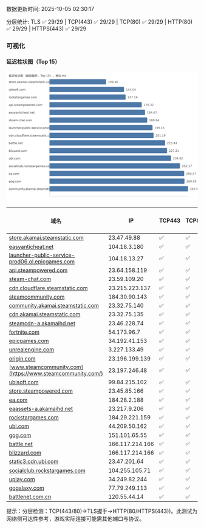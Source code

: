 数据更新时间: 2025-10-05 02:30:17

分层统计: TLS ✅ 29/29 | TCP(443) ✅ 29/29 | TCP(80) ✅ 29/29 | HTTP(80) ✅ 29/29 | HTTPS(443) ✅ 29/29

### 可视化

#### 延迟柱状图（Top 15）

![Latency Chart](latency_chart.svg)

| 域名 | IP | TCP443 | TCP80 | TLS 握手 | HTTP(80) | 状态码 | HTTPS(443) | 状态码(HTTPS) | 延迟(ms) |
|---|---|---|---|---|---|---|---|---|---|
| [store.akamai.steamstatic.com](https://store.akamai.steamstatic.com/) | 23.47.49.88 | ✅ | ✅ | ✅ | ✅ | 403 | ✅ | 403 | 109.46 |
| [easyanticheat.net](https://easyanticheat.net/) | 104.18.3.180 | ✅ | ✅ | ✅ | ✅ | 301 | ✅ | 301 | 184.67 |
| [launcher-public-service-prod06.ol.epicgames.com](https://launcher-public-service-prod06.ol.epicgames.com/) | 104.18.13.27 | ✅ | ✅ | ✅ | ✅ | 404 | ✅ | 404 | 199.15 |
| [api.steampowered.com](https://api.steampowered.com/) | 23.64.158.119 | ✅ | ✅ | ✅ | ✅ | 404 | ✅ | 404 | 178.32 |
| [steam-chat.com](https://steam-chat.com/) | 23.59.109.20 | ✅ | ✅ | ✅ | ✅ | 302 | ✅ | 404 | 188.84 |
| [cdn.cloudflare.steamstatic.com](https://cdn.cloudflare.steamstatic.com/) | 23.215.223.137 | ✅ | ✅ | ✅ | ✅ | 200 | ✅ | 301 | 201.19 |
| [steamcommunity.com](https://steamcommunity.com/) | 184.30.90.143 | ✅ | ✅ | ✅ | ✅ | 302 | ✅ | 200 | 315.68 |
| [community.akamai.steamstatic.com](https://community.akamai.steamstatic.com/) | 23.32.75.140 | ✅ | ✅ | ✅ | ✅ | 403 | ✅ | 403 | 267.81 |
| [cdn.akamai.steamstatic.com](https://cdn.akamai.steamstatic.com/) | 23.32.75.135 | ✅ | ✅ | ✅ | ✅ | 200 | ✅ | 200 | 287.76 |
| [steamcdn-a.akamaihd.net](https://steamcdn-a.akamaihd.net/) | 23.46.228.74 | ✅ | ✅ | ✅ | ✅ | 200 | ✅ | 200 | 269.02 |
| [fortnite.com](https://fortnite.com/) | 54.173.96.7 | ✅ | ✅ | ✅ | ✅ | 301 | ✅ | 301 | 283.98 |
| [epicgames.com](https://epicgames.com/) | 34.192.41.153 | ✅ | ✅ | ✅ | ✅ | 301 | ✅ | 302 | 295.06 |
| [unrealengine.com](https://unrealengine.com/) | 3.227.133.49 | ✅ | ✅ | ✅ | ✅ | 301 | ✅ | 301 | 319.95 |
| [origin.com](https://origin.com/) | 23.196.199.139 | ✅ | ✅ | ✅ | ✅ | 301 | ✅ | 301 | 334.71 |
| [www.steamcommunity.com](https://www.steamcommunity.com/) | 23.197.246.48 | ✅ | ✅ | ✅ | ✅ | 302 | ✅ | 302 | 336.89 |
| [ubisoft.com](https://ubisoft.com/) | 99.84.215.102 | ✅ | ✅ | ✅ | ✅ | 301 | ✅ | 301 | 144.04 |
| [store.steampowered.com](https://store.steampowered.com/) | 23.45.85.166 | ✅ | ✅ | ✅ | ✅ | 302 | ✅ | 200 | 526.95 |
| [ea.com](https://ea.com/) | 184.28.2.188 | ✅ | ✅ | ✅ | ✅ | 301 | ✅ | 301 | 260.27 |
| [eaassets-a.akamaihd.net](https://eaassets-a.akamaihd.net/) | 23.217.9.206 | ✅ | ✅ | ✅ | ✅ | 404 | ✅ | 404 | 378.02 |
| [rockstargames.com](https://rockstargames.com/) | 184.29.221.159 | ✅ | ✅ | ✅ | ✅ | 301 | ✅ | 301 | 147.16 |
| [ubi.com](https://ubi.com/) | 44.209.50.162 | ✅ | ✅ | ✅ | ✅ | 301 | ✅ | 301 | 234.92 |
| [gog.com](https://gog.com/) | 151.101.65.55 | ✅ | ✅ | ✅ | ✅ | 301 | ✅ | 301 | 260.93 |
| [battle.net](https://battle.net/) | 166.117.214.166 | ✅ | ✅ | ✅ | ✅ | 301 | ✅ | 301 | 223.44 |
| [blizzard.com](https://blizzard.com/) | 166.117.214.166 | ✅ | ✅ | ✅ | ✅ | 302 | ✅ | 302 | 227.21 |
| [static3.cdn.ubi.com](https://static3.cdn.ubi.com/) | 23.47.201.64 | ✅ | ✅ | ✅ | ✅ | 401 | ✅ | 401 | 395.68 |
| [socialclub.rockstargames.com](https://socialclub.rockstargames.com/) | 104.255.105.71 | ✅ | ✅ | ✅ | ✅ | 301 | ✅ | 307 | 252.17 |
| [uplay.com](https://uplay.com/) | 34.249.82.244 | ✅ | ✅ | ✅ | ✅ | 301 | ✅ | 301 | 458.03 |
| [gogalaxy.com](https://gogalaxy.com/) | 77.79.249.113 | ✅ | ✅ | ✅ | ✅ | 301 | ✅ | 301 | 615.71 |
| [battlenet.com.cn](https://battlenet.com.cn/) | 120.55.44.14 | ✅ | ✅ | ✅ | ✅ | 308 | ✅ | 302 | 898.27 |

提示：分层检测：TCP(443/80)→TLS握手→HTTP(80/HTTPS(443))。此测试为网络侧可达性参考，游戏实际连接可能需其他端口与协议。